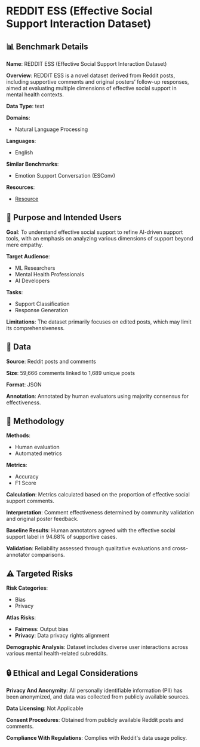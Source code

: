 # REDDIT ESS (Effective Social Support Interaction Dataset)

## 📊 Benchmark Details

**Name**: REDDIT ESS (Effective Social Support Interaction Dataset)

**Overview**: REDDIT ESS is a novel dataset derived from Reddit posts, including supportive comments and original posters’ follow-up responses, aimed at evaluating multiple dimensions of effective social support in mental health contexts.

**Data Type**: text

**Domains**:
- Natural Language Processing

**Languages**:
- English

**Similar Benchmarks**:
- Emotion Support Conversation (ESConv)

**Resources**:
- [Resource](https://anonymous.4open.science/r/RedditESS-3577)

## 🎯 Purpose and Intended Users

**Goal**: To understand effective social support to refine AI-driven support tools, with an emphasis on analyzing various dimensions of support beyond mere empathy.

**Target Audience**:
- ML Researchers
- Mental Health Professionals
- AI Developers

**Tasks**:
- Support Classification
- Response Generation

**Limitations**: The dataset primarily focuses on edited posts, which may limit its comprehensiveness.

## 💾 Data

**Source**: Reddit posts and comments

**Size**: 59,666 comments linked to 1,689 unique posts

**Format**: JSON

**Annotation**: Annotated by human evaluators using majority consensus for effectiveness.

## 🔬 Methodology

**Methods**:
- Human evaluation
- Automated metrics

**Metrics**:
- Accuracy
- F1 Score

**Calculation**: Metrics calculated based on the proportion of effective social support comments.

**Interpretation**: Comment effectiveness determined by community validation and original poster feedback.

**Baseline Results**: Human annotators agreed with the effective social support label in 94.68% of supportive cases.

**Validation**: Reliability assessed through qualitative evaluations and cross-annotator comparisons.

## ⚠️ Targeted Risks

**Risk Categories**:
- Bias
- Privacy

**Atlas Risks**:
- **Fairness**: Output bias
- **Privacy**: Data privacy rights alignment

**Demographic Analysis**: Dataset includes diverse user interactions across various mental health-related subreddits.

## 🔒 Ethical and Legal Considerations

**Privacy And Anonymity**: All personally identifiable information (PII) has been anonymized, and data was collected from publicly available sources.

**Data Licensing**: Not Applicable

**Consent Procedures**: Obtained from publicly available Reddit posts and comments.

**Compliance With Regulations**: Complies with Reddit's data usage policy.
